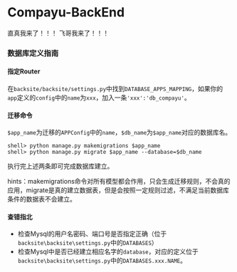 # Compayu-BackEnd

直真我来了！！！
飞哥我来了！！！

### 数据库定义指南
#### 指定Router
在`backsite/backsite/settings.py`中找到`DATABASE_APPS_MAPPING`，如果你的`app`定义的`config`中的`name`为`xxx`，加入一条`'xxx':'db_compayu'`。
#### 迁移命令
`$app_name`为迁移的`APPConfig`中的`name`，`$db_name`为`$app_name`对应的数据库名。
```
shell> python manage.py makemigrations $app_name
shell> python manage.py migrate $app_name --database=$db_name
```
执行完上述两条即可完成数据库建立。

hints：makemigrations命令对所有模型都会作用，只会生成迁移规则，不会真的应用，migrate是真的建立数据表，但是会按照一定规则过滤，不满足当前数据库条件的数据表不会建立。
#### 查错指北
 - 检查Mysql的用户名密码、端口号是否指定正确（位于`backsite\backsite\settings.py`中的`DATABASES`）
 - 检查Mysql中是否已经建立相应名字的`database`，对应的定义位于`backsite\backsite\settings.py`中的`DATABASES.xxx.NAME`。